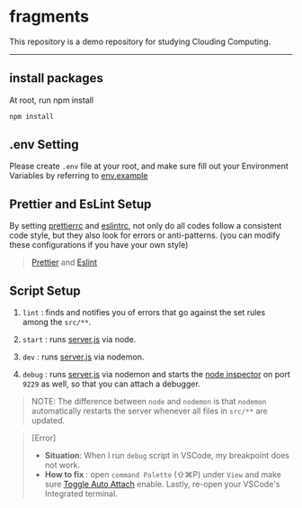 # fragments

This repository is a demo repository for studying Clouding Computing.

---

## install packages

At root, run npm install

```sh
npm install
```

## .env Setting

Please create `.env` file at your root, and make sure fill out your Environment Variables by referring to [env.example](.env.example)

## Prettier and EsLint Setup

By setting [prettierrc](.prettierrc) and [eslintrc](.eslintrc.js), not only do all codes follow a consistent code style, but they also look for errors or anti-patterns. (you can modify these configurations if you have your own style)

> [Prettier](https://prettier.io/docs/en/options.html) and [Eslint](https://eslint.org/docs/user-guide/configuring/)

## Script Setup

1. `lint` : finds and notifies you of errors that go against the set rules among the `src/**`.

2. `start` : runs [server.js](src/server.js) via node.

3. `dev` : runs [server.js](src/server.js) via nodemon.

4. `debug` : runs [server.js](src/server.js) via nodemon and starts the [node inspector](https://nodejs.org/en/docs/guides/debugging-getting-started/) on port `9229` as well, so that you can attach a debugger.

> NOTE: The difference between `node` and `nodemon` is that `nodemon` automatically restarts the server whenever all files in `src/**` are updated.

> [Error]
>
> - **Situation**: When I run `debug` script in VSCode, my breakpoint does not work.
> - **How to fix** : open `command Palette` (⇧⌘P) under `View` and make sure [Toggle Auto Attach](https://code.visualstudio.com/docs/nodejs/nodejs-debugging#_auto-attach) enable. Lastly, re-open your VSCode's Integrated terminal.
